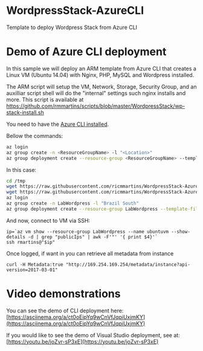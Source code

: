 # WordpressStack-AzureCLI
Template to deploy Wordpress Stack from Azure CLI

# Demo of Azure CLI deployment

In this sample we will deploy an ARM template from Azure CLI that creates a Linux VM (Ubuntu 14.04) with Nginx, PHP, MySQL and Wordpress installed.

The ARM script will setup the VM, Network, Storage, Security Group, and an auxilliar script shell will do the "internal" settings such nginx installs and more. This script is available at https://github.com/rmmartins/scripts/blob/master/WordpressStack/wp-stack-install.sh

You need to have the [Azure CLI installed](https://docs.microsoft.com/en-us/cli/azure/install-azure-cli).

Bellow the commands:
```sh
az login
az group create -n <ResourceGroupName> -l "<Location>"
az group deployment create --resource-group <ResourceGroupName> --template-file "<template.json path>" --parameters "<parameters.json path> --verbose"
```
In this case:
```sh
cd /tmp
wget https://raw.githubusercontent.com/ricmmartins/WordpressStack-AzureCLI/master/template.json
wget https://raw.githubusercontent.com/ricmmartins/WordpressStack-AzureCLI/master/parameters.json
az login
az group create -n LabWordpress -l "Brazil South"
az group deployment create --resource-group LabWordpress --template-file "template.json" --parameters "parameters.json" --verbose
```

And now, connect to VM via SSH:

```
ip=`az vm show --resource-group LabWordpress --name ubuntuvm --show-details -d | grep "publicIps" | awk -F'"' '{ print $4}'`
ssh rmartins@"$ip"
```

Once logged, if want  in you can retrieve all metadata from instance

```
curl -H Metadata:true "http://169.254.169.254/metadata/instance?api-version=2017-03-01"
```

# Video demonstrations

You can see the demo of CLI deployment here: [https://asciinema.org/a/ct0oEipYq9wCnVfJqpiUxjmKY](https://asciinema.org/a/ct0oEipYq9wCnVfJqpiUxjmKY)

If you would like to see the demo of Visual Studio deployment, see at: [https://youtu.be/joZvr-sP3xE](https://youtu.be/joZvr-sP3xE)
